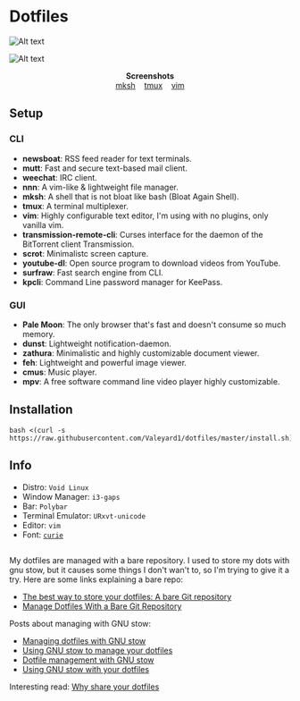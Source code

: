 # Dotfiles
![Alt text](https://github.com/Valeyard1/dotfiles/blob/master/screenshot.png "Screenshot") <br />

![Alt text](https://github.com/Valeyard1/dotfiles/blob/master/screenshot2.png "Screenshot 2") <br />

<p align="center">
    <b>Screenshots</b><br>
    <a href="https://i.imgur.com/yrqlY5O.png">mksh</a>&nbsp;&nbsp;&nbsp;
    <a href="https://i.imgur.com/2o7ZIlW.png">tmux</a>&nbsp;&nbsp;&nbsp;
    <a href="https://i.imgur.com/IpD7E9E.png">vim</a>
</p>



## Setup

### CLI

- **newsboat**: RSS feed reader for text terminals.
- **mutt**: Fast and secure text-based mail client.
- **weechat**: IRC client.
- **nnn**: A vim-like & lightweight file manager.
- **mksh**: A shell that is not bloat like bash (Bloat Again Shell).
- **tmux**: A terminal multiplexer.
- **vim**: Highly configurable text editor, I'm using with no plugins, only vanilla vim.
- **transmission-remote-cli**: Curses interface for the daemon of the BitTorrent client Transmission.
- **scrot**: Minimalistc screen capture.
- **youtube-dl**: Open source program to download videos from YouTube.
- **surfraw**: Fast search engine from CLI.
- **kpcli**: Command Line password manager for KeePass.

### GUI

- **Pale Moon**: The only browser that's fast and doesn't consume so much memory.
- **dunst**: Lightweight notification-daemon.
- **zathura**: Minimalistic and highly customizable document viewer.
- **feh**: Lightweight and powerful image viewer.
- **cmus**: Music player.
- **mpv**: A free software command line video player highly customizable.


## Installation

```
bash <(curl -s https://raw.githubusercontent.com/Valeyard1/dotfiles/master/install.sh)
```

## Info

- Distro: `Void Linux`
- Window Manager: `i3-gaps`
- Bar: `Polybar`
- Terminal Emulator: `URxvt-unicode`
- Editor: `vim`
- Font: [`curie`](https://my.mixtape.moe/jrelgl.bdf)

##

My dotfiles are managed with a bare repository. I used to store my dots with gnu stow, but it causes some things I don't wan't to, so I'm trying to give it a try. Here are some links explaining a bare repo:
* [The best way to store your dotfiles: A bare Git repository](https://developer.atlassian.com/blog/2016/02/best-way-to-store-dotfiles-git-bare-repo/)
* [Manage Dotfiles With a Bare Git Repository](https://harfangk.github.io/2016/09/19/manage-dotfiles-with-a-git-bare-repository.html)

Posts about managing with GNU stow:
* [Managing dotfiles with GNU stow](http://blog.xero.nu/managing_dotfiles_with_gnu_stow)
* [Using GNU stow to manage your dotfiles](http://brandon.invergo.net/news/2012-05-26-using-gnu-stow-to-manage-your-dotfiles.html)
* [Dotfile management with GNU stow](https://jonleopard.com/dotfile-management-with-gnu-stow/)
* [Using GNU stow with your dotfiles](https://protesilaos.com/codelog/gnu-stow-dotfiles/)



Interesting read: [Why share your dotfiles](https://zachholman.com/2010/08/dotfiles-are-meant-to-be-forked/)
